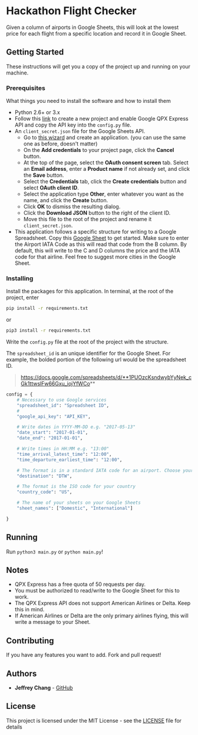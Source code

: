 # Hackathon Flight Checker

Given a column of airports in Google Sheets, this will look at the lowest price for each flight from a specific location and record it in Google Sheet.

## Getting Started

These instructions will get you a copy of the project up and running on your machine.

### Prerequisites

What things you need to install the software and how to install them

* Python 2.6+ or 3.x
* Follow this [link](https://console.developers.google.com/start/api?) to create a new project and enable Google QPX Express API and copy the API key into the `config.py` file.
* An `client_secret.json` file for the Google Sheets API. 
	* 	 Go to [this wizard](https://console.developers.google.com/start/api?id=sheets.googleapis.com) and create an application. (you can use the same one as before, doesn't matter)
	* 	 On the **Add credentials** to your project page, click the **Cancel** button.
	* 	 At the top of the page, select the **OAuth consent screen** tab. Select an **Email address**, enter a **Product name** if not already set, and click the **Save** button.
	* 	 Select the **Credentials** tab, click the **Create credentials** button and select **OAuth client ID**.
	* 	 Select the application type **Other**, enter whatever you want as the name, and click the **Create** button.
	* 	 Click **OK** to dismiss the resulting dialog.
	* 	 Click the  **Download JSON** button to the right of the client ID.
	* 	 Move this file to the root of the project and rename it `client_secret.json`.
* 	 This application follows a specific structure for writing to a Google Spreadsheet. Copy this [Google Sheet](https://docs.google.com/a/umich.edu/spreadsheets/d/1PUOzcKsndwybYyNek_cGk1ttwslFw66Gxu_iojYfWCo/edit?usp=sharing) to get started. Make sure to enter the Airport IATA Code as this will read that code from the B column. By default, this will write to the C and D columns the price and the IATA code for that airline. Feel free to suggest more cities in the Google Sheet.




### Installing

Install the packages for this application. In terminal, at the root of the project, enter

```bash
pip install -r requirements.txt
```
or

```bash
pip3 install -r requirements.txt
```



Write the `config.py` file at the root of the project with the structure.

The `spreadsheet_id` is an unique identifier for the Google Sheet. For example, the bolded portion of the following url would be the spreadsheet ID.
> https://docs.google.com/spreadsheets/d/**1PUOzcKsndwybYyNek_cGk1ttwslFw66Gxu_iojYfWCo**



```python
config = {
    # Necessary to use Google services
    "spreadsheet_id": "Spreadsheet ID",
    # 
    "google_api_key": "API_KEY",

    # Write dates in YYYY-MM-DD e.g. "2017-05-13"
    "date_start": "2017-01-01",
    "date_end": "2017-01-01",

    # Write times in HH:MM e.g. "13:00"
    "time_arrival_latest_time": "12:00",
    "time_departure_earliest_time": "12:00",

    # The format is in a standard IATA code for an airport. Choose your nearest international airport. This is the destination. 
    "destination": "DTW",

    # The format is the ISO code for your country
    "country_code": "US",

    # The name of your sheets on your Google Sheets
    "sheet_names": ["Domestic", "International"]

}
```

## Running
Run `python3 main.py` or `python main.py`!
## Notes
* QPX Express has a free quota of 50 requests per day.
* You must be authorized to read/write to the Google Sheet for this to work. 
* The QPX Express API does not support American Airlines or Delta. Keep this in mind.
* If American Airlines or Delta are the only primary airlines flying, this will write a message to your Sheet.

## Contributing

If you have any features you want to add. Fork and pull request!


## Authors

* **Jeffrey Chang** - [GitHub](https://github.com/jeffchang5) 

## License

This project is licensed under the MIT License - see the [LICENSE](LICENSE) file for details

